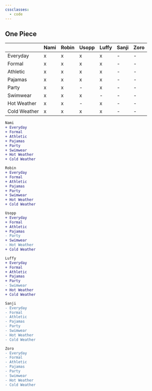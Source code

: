 ```yaml
---
cssclasses:
  - code
---
```

## One Piece

|              | Nami | Robin | Usopp | Luffy | Sanji | Zoro |
| ------------ | ---- | ----- | ----- | ----- | ----- | ---- |
| Everyday     | x    | x     | x     | x     | -     | -    |
| Formal       | x    | x     | x     | x     | -     | -     |
| Athletic     | x    | x     | x     | x     | -     | -    |
| Pajamas      | x    | x     | x     | x     | -     | -    |
| Party        | x    | x     | -     | x     | -     | -    |
| Swimwear     | x    | x     | x     | -     | -     | -    |
| Hot Weather  | x    | x     | -     | x     | -     | -    |
| Cold Weather | x    | x     | x     | x     | -     | -    |

```diff
Nami
+ Everyday
+ Formal
+ Athletic
+ Pajamas
+ Party
+ Swimwear
+ Hot Weather
+ Cold Weather
```

```diff
Robin
+ Everyday
+ Formal
+ Athletic
+ Pajamas
+ Party
+ Swimwear
+ Hot Weather
+ Cold Weather
```

```diff
Usopp
+ Everyday
+ Formal
+ Athletic
+ Pajamas
- Party
+ Swimwear
- Hot Weather
+ Cold Weather
```

```diff
Luffy
+ Everyday
+ Formal
+ Athletic
+ Pajamas
+ Party
- Swimwear
+ Hot Weather
+ Cold Weather
```

```diff
Sanji
- Everyday
- Formal
- Athletic
- Pajamas
- Party
- Swimwear
- Hot Weather
- Cold Weather
```

```diff
Zoro
- Everyday
- Formal
- Athletic
- Pajamas
- Party
- Swimwear
- Hot Weather
- Cold Weather
```